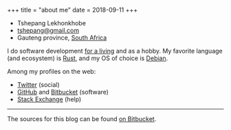 +++
title = "about me"
date = 2018-09-11
+++

- Tshepang Lekhonkhobe
- <tshepang@gmail.com>
- Gauteng province, [South Africa]

I do software development [for a living] and as a hobby.
My favorite language (and ecosystem) is [Rust], and my OS of choice is
[Debian].

Among my profiles on the web:

- [Twitter] (social)
- [GitHub] and [Bitbucket] (software)
- [Stack Exchange] (help)

---

The sources for this blog can be found [on Bitbucket].

  [South Africa]: https://en.wikipedia.org/wiki/South_Africa
  [for a living]: https://panoptix.co.za
  [Rust]: https://rust-lang.org
  [Debian]: https://debian.org
  [GitHub]: https://github.com/tshepang
  [Bitbucket]: https://bitbucket.org/tshepang
  [Stack Exchange]: https://stackexchange.com/users/125744
  [Twitter]: https://twitter.com/tshepang_dev
  [on Bitbucket]: https://bitbucket.org/tshepang/blog
